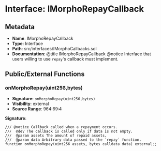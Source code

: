 # Interface: IMorphoRepayCallback

## Metadata

- **Name**: IMorphoRepayCallback
- **Type**: Interface
- **Path**: src/interfaces/IMorphoCallbacks.sol
- **Documentation**: @title IMorphoRepayCallback
   @notice Interface that users willing to use `repay`'s callback must implement.

## Public/External Functions

### onMorphoRepay(uint256,bytes)

- **Signature**: `onMorphoRepay(uint256,bytes)`
- **Visibility**: external
- **Source Range**: 964:69:4

**Signature:**
```solidity
/// @notice Callback called when a repayment occurs.
///  @dev The callback is called only if data is not empty.
///  @param assets The amount of repaid assets.
///  @param data Arbitrary data passed to the `repay` function.
function onMorphoRepay(uint256 assets, bytes calldata data) external;;
```
